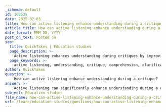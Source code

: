 ```yaml
---
_schema: default
id: 168539
date: 2025-02-03
title: How can active listening enhance understanding during a critique?
article_title: How can active listening enhance understanding during a critique?
date_format: MMM DD, YYYY
post_on_text: Posted on
seo:
  title: QuickTakes | Education studies
  page_description: >-
    Active listening enhances understanding during critiques by improving comprehension, encouraging clarification, fostering respectful dialogue, facilitating constructive feedback, and promoting empathy among participants.
  page_keywords: >-
    active listening, understanding, critique, comprehension, clarification, respectful dialogue, constructive feedback, empathy, communication
author: QuickTakes
question: >-
    How can active listening enhance understanding during a critique?
answer: >-
    Active listening can significantly enhance understanding during a critique in several ways:\n\n1. **Enhances Comprehension**: Active listening involves fully concentrating on the speaker's words, which allows the listener to grasp not only the content of the critique but also the emotions and intentions behind it. This deeper understanding enables the listener to respond more thoughtfully and relevantly, leading to clearer communication.\n\n2. **Encourages Clarification**: By actively listening, participants can ask clarifying questions and summarize what has been said. This practice ensures that the listener accurately understands the critique and invites further elaboration from the speaker, which can lead to richer discussions and a more comprehensive understanding of the feedback.\n\n3. **Fosters Respectful Dialogue**: Demonstrating engagement through active listening shows respect for the speaker's perspective. This respect creates a more open and collaborative environment, which is essential for productive critiques, especially when differing opinions are present. It encourages a culture where participants feel valued and are more likely to share their thoughts openly.\n\n4. **Facilitates Constructive Feedback**: Active listening allows for the delivery and reception of constructive feedback in a considerate manner. When listeners are fully engaged, they can better understand the emotions and motivations behind the critique, making them more receptive to the feedback and more likely to act on it.\n\n5. **Promotes Empathy**: Active listening is closely linked to empathy, as it requires individuals to engage with the speaker's message on a deeper level. By understanding the speaker's perspective, listeners can bridge gaps between differing opinions and foster a more inclusive environment during critiques.\n\nIn summary, active listening enhances understanding during a critique by promoting comprehension, encouraging clarification, fostering respectful dialogue, facilitating constructive feedback, and promoting empathy. These elements are crucial for effective communication and can lead to more meaningful and productive discussions.
subject: Education studies
file_name: how-can-active-listening-enhance-understanding-during-a-critique.md
url: /learn/education-studies/questions/how-can-active-listening-enhance-understanding-during-a-critique
---
```


&nbsp;
